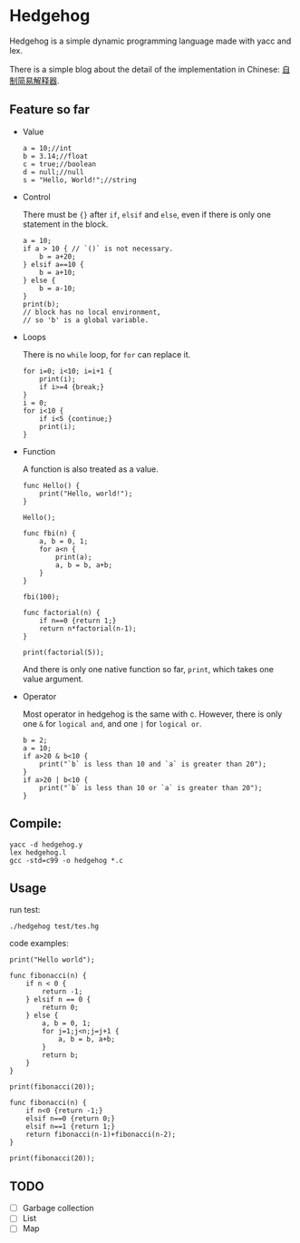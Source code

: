 # Hedgehog

Hedgehog is a simple dynamic programming language made with yacc and lex.

There is a simple blog about the detail of the implementation in Chinese: [自制简易解释器](https://withas.me/2019/02/making-a-simple-interpreter).

## Feature so far

- Value
    ```
    a = 10;//int
    b = 3.14;//float
    c = true;//boolean
    d = null;//null
    s = "Hello, World!";//string
    ```
- Control 

  There must be `{}` after `if`, `elsif` and `else`, even if there is only one statement in the block.

    ```
    a = 10;
    if a > 10 { // `()` is not necessary.
        b = a+20;
    } elsif a==10 {
        b = a+10;
    } else {
        b = a-10;
    }
    print(b);
    // block has no local environment, 
    // so 'b' is a global variable.
    ```
- Loops

  There is no `while` loop, for `for` can replace it.
    ```
    for i=0; i<10; i=i+1 {
        print(i);
        if i>=4 {break;}
    }
    i = 0;
    for i<10 {
        if i<5 {continue;}
        print(i);
    }
    ```
- Function

  A function is also treated as a value.
    ```
    func Hello() {
        print("Hello, world!");
    }
  
    Hello();
    ```
    ```
    func fbi(n) {
        a, b = 0, 1;
        for a<n {
            print(a);
            a, b = b, a+b;
        }
    }
  
    fbi(100);
    ```
    ```
    func factorial(n) {
        if n==0 {return 1;}
        return n*factorial(n-1);
    }
  
    print(factorial(5));
    ```
    And there is only one native function so far, `print`, which takes one value argument.
- Operator
  
  Most operator in hedgehog is the same with c. However, there is only one `&` for `logical and`, and one `|` for `logical or`.
    ```
    b = 2;
    a = 10;
    if a>20 & b<10 {
        print("`b` is less than 10 and `a` is greater than 20");
    }
    if a>20 | b<10 {
        print("`b` is less than 10 or `a` is greater than 20");
    }
    ```

## Compile:

```
yacc -d hedgehog.y
lex hedgehog.l
gcc -std=c99 -o hedgehog *.c
```

## Usage

run test:

`./hedgehog test/tes.hg`

code examples:


```
print("Hello world");
```
```
func fibonacci(n) {
    if n < 0 {
        return -1;
    } elsif n == 0 {
        return 0;
    } else {
        a, b = 0, 1;
        for j=1;j<n;j=j+1 {
            a, b = b, a+b;
        }
        return b;
    }
}

print(fibonacci(20));

func fibonacci(n) {
    if n<0 {return -1;}
    elsif n==0 {return 0;}
    elsif n==1 {return 1;}
    return fibonacci(n-1)+fibonacci(n-2);
}

print(fibonacci(20));
```

## TODO

- [ ] Garbage collection
- [ ] List
- [ ] Map